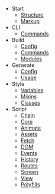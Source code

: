 - Start
    - [Structure](/docs/v3/start/structure)
    - [Markup](/docs/v3/start/markup)
- CLI
    - [Commands](/docs/v3/)
- Build
    - [Config](/docs/v3/)
	- [Commands](/docs/v3/)
	- [Modules](/docs/v3/)
- Generate
	- [Config](/docs/v3/)
	- [Usage](/docs/v3/)
- Style
    - [Variables](/docs/v3/)
    - [Mixins](/docs/v3/)
    - [Classes](/docs/v3/)
- Script
	- [Chain](/docs/v3/)
    - [Core](/docs/v3/)
	- [Animate](/docs/v3/)
    - [Assets](/docs/v3/)
    - [Fetch](/docs/v3/)
    - [DOM](/docs/v3/)
    - [Events](/docs/v3/)
    - [History](/docs/v3/)
    - [Routes](/docs/v3/)
    - [Screen](/docs/v3/)
	- [View](/docs/v3/)
	- [Polyfills](/docs/v3/)

